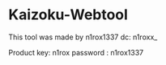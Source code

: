 # Kaizoku-Webtool
This tool was made by n1rox1337 
dc: n1roxx_


Product key: n1rox
password : n1rox1337
